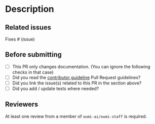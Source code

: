 # Description

<!--
Thank you for contributing to Oumi! Before sending your PR out for review, please take a quick read through this template.

When your PR is merged, its title will appear in our release notes. Make sure your title gives a clear description of your change!

After you've updated your title, please replace this section with a detailed description of your change. Include as much context as possible so your reviewers can easily understand *what* you're changing and *why*.
The more information you provide, the faster we can review your change!
-->
<!--↓↓↓↓↓↓↓↓↓↓ Describe your change below ↓↓↓↓↓↓↓↓↓↓-->

<!--↑↑↑↑↑↑↑↑↑↑ Describe your change above ↑↑↑↑↑↑↑↑↑↑-->

## Related issues

<!--
Make sure to list any relevant related issues to your change. More often than not this will be the single issue fixed by your PR.
-->
<!--↓↓↓↓↓↓↓↓↓↓ List your related issues below ↓↓↓↓↓↓↓↓↓↓-->

Fixes # (issue)

<!--↑↑↑↑↑↑↑↑↑↑ List your related issues above ↑↑↑↑↑↑↑↑↑↑-->

## Before submitting

- [ ] This PR only changes documentation. (You can ignore the following checks in that case)
- [ ] Did you read the [contributor guideline](https://github.com/oumi-ai/oumi/blob/main/CONTRIBUTING.md) Pull Request guidelines?
- [ ] Did you link the issue(s) related to this PR in the section above?
- [ ] Did you add / update tests where needed?

## Reviewers

At least one review from a member of `oumi-ai/oumi-staff` is required.

<!-- Add `oumi-ai/oumi-staff` as a reviewer when your PR is ready for review.

You are also welcome to add individual members of `oumi-ai/oumi-staff` as reviewers.

If no one has reviewed your PR after several days, feel free to add a comment tagging specific reviewers.

 -->
